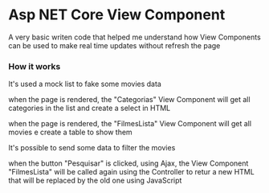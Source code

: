 <h1> Asp NET Core View Component</h1>

A very basic writen code that helped me understand how View Components can be used to make real time updates without refresh the page

<h3>How it works</h3>

It's used a mock list to fake some movies data

when the page is rendered, the "Categorias" View Component will get all categories in the list and create a select in HTML

when the page is rendered, the "FilmesLista" View Component will get all movies e create a table to show them

It's possible to send some data to filter the movies

when the button "Pesquisar" is clicked, using Ajax, the View Component "FilmesLista" will be called again using the Controller to retur a new HTML that will be replaced by the old one using JavaScript

